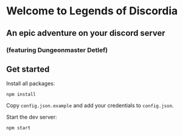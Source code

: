 # Welcome to Legends of Discordia

## An epic adventure on your discord server

### (featuring Dungeonmaster Detlef)

## Get started

Install all packages:
```node
npm install
```

Copy `config.json.example` and add your credentials to `config.json`.

Start the dev server:
```node
npm start
```